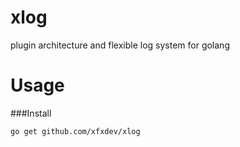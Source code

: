 # xlog
plugin architecture and flexible log system for golang

Usage
================

###Install

~~~
go get github.com/xfxdev/xlog
~~~
